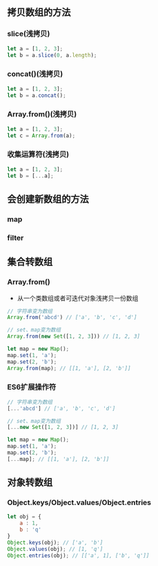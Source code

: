 ## 拷贝数组的方法
### slice(浅拷贝)
```javascript
let a = [1, 2, 3];
let b = a.slice(0, a.length);
```
### concat()(浅拷贝)
```javascript
let a = [1, 2, 3];
let b = a.concat();
```
### Array.from()(浅拷贝)
```javascript
let a = [1, 2, 3];
let c = Array.from(a);
```
### 收集运算符(浅拷贝)
```javascript
let a = [1, 2, 3];
let b = [...a];
```

## 会创建新数组的方法
### map
### filter

## 集合转数组
### Array.from()
- 从一个类数组或者可迭代对象浅拷贝一份数组
```javascript
// 字符串变为数组
Array.from('abcd') // ['a', 'b', 'c', 'd']

// set、map变为数组
Array.from(new Set([1, 2, 3])) // [1, 2, 3]

let map = new Map();
map.set(1, 'a');
map.set(2, 'b');
Array.from(map); // [[1, 'a'], [2, 'b']]
```

### ES6扩展操作符
```javascript
// 字符串变为数组
[...'abcd'] // ['a', 'b', 'c', 'd']

// set、map变为数组
[...new Set([1, 2, 3])] // [1, 2, 3]

let map = new Map();
map.set(1, 'a');
map.set(2, 'b');
[...map]; // [[1, 'a'], [2, 'b']]
```

## 对象转数组
### Object.keys/Object.values/Object.entries
```javascript
let obj = {
    a : 1,
    b : 'q'
}
Object.keys(obj); // ['a', 'b']
Object.values(obj); // [1, 'q']
Object.entries(obj); // [['a', 1], ['b', 'q']]
```